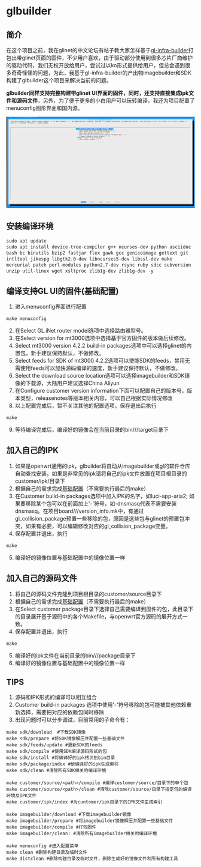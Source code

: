 # glbuilder

## 简介
在这个项目之前，我在glinet的中文论坛有帖子教大家怎样基于[gl-infra-builder](https://github.com/gl-inet/gl-infra-builder)打包出带glinet页面的固件，不少用户喜欢，由于驱动部分使用到很多芯片厂商维护的驱动代码，我们无权开放给用户，尝试过以ko形式提供给用户，但总会遇到很多奇奇怪怪的问题，为此，我基于gl-infra-builder的产出物imagebuilder和SDK构建了glbuilder这个项目来解决当前的问题。

**glbuilder同样支持完整构建带glinet UI界面的固件，同时，还支持直接集成ipk文件和源码文件**，另外，为了便于更多的小白用户可以玩转编译，我还为项目配置了menuconfig图形界面和国内源。

![play](./image/menuconfig.png)


## 安装编译环境
```
sudo apt update 
sudo apt install device-tree-compiler g++ ncurses-dev python asciidoc bash bc binutils bzip2 fastjar flex gawk gcc genisoimage gettext git intltool jikespg libgtk2.0-dev libncurses5-dev libssl-dev make mercurial patch perl-modules python2.7-dev rsync ruby sdcc subversion unzip util-linux wget xsltproc zlib1g-dev zlib1g-dev -y
```


## 编译支持GL UI的固件(基础配置)

1. 进入menuconfig界面进行配置
```
make menuconfig
```
2. 在Select GL.iNet router model选项中选择路由器型号。
3. 在Select version for mt3000选项中选择基于官方固件的版本做后续修改。
4. Select mt3000 version 4.2.2 build-in packages选项中可以选择glinet的内置包，新手建议保持默认，不做修改。
5. Select feeds for SDK of mt3000 4.2.2选项可以使能SDK的feeds，禁用无需使用feeds可以加快源码编译的速度，新手建议保持默认，不做修改。
6. Select the download source location选项可以选择imagebuilder和SDK镜像的下载源，大陆用户建议选择China Aliyun
7. 在Configure customer version information下面可以配置自己的版本号，版本类型，releasenotes等版本相关内容，可以自己根据实际情况修改
8. 以上配置完成后，暂不关注其他的配置选项，保存退出后执行
```
make
```
9. 等待编译完成后，编译好的镜像会在当前目录的bin/<model>/<version>/target目录下



## 加入自己的IPK

1. 如果是openwrt通用的ipk，glbuilder将自动从imagebuilder或gl的软件仓库自动查找安装，如果是非常见的ipk请将自己的ipk文件放置在项目根目录的customer/ipk/目录下
2. 根据自己的需求完成[基础配置](#编译支持gl-ui的固件基础配置)（不需要执行最后的make）
3. 在Customer build-in packages选项中加入IPK的名字，如luci-app-aria2; 如果要移除某个包可以在前面加上'-'符号，如-dnsmasq代表不需要安装dnsmasq。在项目board/<model>/<version>/version_info.mk中，有通过gl_collision_package预置一些移除的包，原因是这些包与glinet的预置包冲突，如果有必要，可以编辑修改对应的gl_collision_package变量。
4. 保存配置并退出，执行
```
make
```
5. 编译好的镜像位置与基础配置中的镜像位置一样



## 加入自己的源码文件

1. 将自己的源码文件克隆到项目根目录的customer/source目录下
2. 根据自己的需求完成[基础配置](#编译支持gl-ui的固件基础配置)（不需要执行最后的make）
3. 在Select customer package目录下选择自己需要编译到固件的包，此目录下的目录展开基于源码中的各个Makefile，与openwrt官方源码的展开方式一致。
4. 保存配置并退出，执行
```
make
```
5. 编译好的ipk文件在当前目录的bin/<model>/<version>/package目录下
5. 编译好的镜像位置与基础配置中的镜像位置一样



## TIPS
1. 源码和IPK形式的编译可以相互组合
2. Customer build-in packages 选项中使用'-'符号移除的包可能被其他依赖重新选择，需要把对应的依赖包同时移除
3. 出现问题时可以分步调试，目前常用的子命令有：
```
make sdk/download  #下载SDK镜像
make sdk/prepare #将SDK镜像解压并配置一些基础文件
make sdk/feeds/update #更新SDK的feeds
make sdk/compile #使用SDK编译源码形式的包
make sdk/install #将编译好的ipk拷贝到bin目录
make sdk/package/index #给编译好的ipk生成索引
make sdk/clean #清除所有SDK相关的编译环境

make customer/source/<path>/compile #编译customer/source/目录下的单个包
make customer/source/<path>/clean #清除customer/source/目录下指定包的编译环境及IPK文件
make customer/ipk/index #为cuntomer/ipk目录下的IPK文件生成索引

make imagebuilder/download #下载imagebuilder镜像
make imagebuilder/prepare #将imagebuilder镜像解压并配置一些基础文件
make imagebuilder/compile #打包固件
make imagebuilder/clean: #清除所有imagebuilder相关的编译环境

make menuconfig #进入配置菜单
make clean #删除构建目录及临时文件
make distclean #删除构建目录及临时文件，删除生成好的镜像文件和所有构建工具

```
